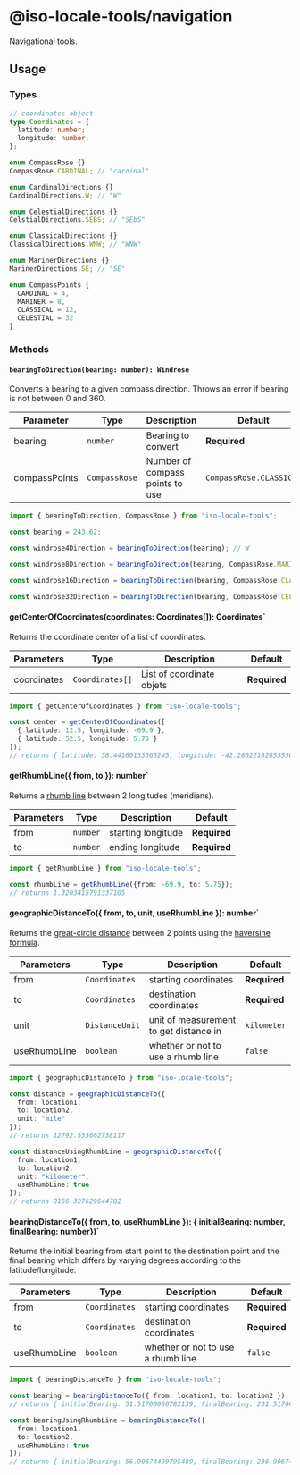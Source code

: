 # @iso-locale-tools/navigation

Navigational tools.

## Usage

### Types

```ts
// coordinates object
type Coordinates = {
  latitude: number;
  longitude: number;
};

enum CompassRose {}
CompassRose.CARDINAL; // "cardinal"

enum CardinalDirections {}
CardinalDirections.W; // "W"

enum CelestialDirections {}
CelstialDirections.SEBS; // "SEbS"

enum ClassicalDirections {}
ClassicalDirections.WNW; // "WNW"

enum MarinerDirections {}
MarinerDirections.SE; // "SE"

enum CompassPoints {
  CARDINAL = 4,
  MARINER = 8,
  CLASSICAL = 12,
  CELESTIAL = 32
}
```

### Methods

#### `bearingToDirection(bearing: number): Windrose`

Converts a bearing to a given compass direction. Throws an error if bearing is not between 0 and 360.

| Parameter     | Type          | Description                     | Default                 |
| ------------- | ------------- | ------------------------------- | ----------------------- |
| bearing       | `number`      | Bearing to convert              | **Required**            |
| compassPoints | `CompassRose` | Number of compass points to use | `CompassRose.CLASSICAL` |

```ts
import { bearingToDirection, CompassRose } from "iso-locale-tools";

const bearing = 243.62;

const windrose4Direction = bearingToDirection(bearing); // W

const windrose8Direction = bearingToDirection(bearing, CompassRose.MARINER); // SW

const windrose16Direction = bearingToDirection(bearing, CompassRose.CLASSICAL); // WSW

const windrose32Direction = bearingToDirection(bearing, CompassRose.CELESTIAL); // SWbW
```

#### getCenterOfCoordinates(coordinates: Coordinates[]): Coordinates`

Returns the coordinate center of a list of coordinates.

| Parameters  | Type            | Description               | Default      |
| ----------- | --------------- | ------------------------- | ------------ |
| coordinates | `Coordinates[]` | List of coordinate objets | **Required** |

```ts
import { getCenterOfCoordinates } from "iso-locale-tools";

const center = getCenterOfCoordinates([
  { latitude: 12.5, longitude: -69.9 },
  { latitude: 52.5, longitude: 5.75 }
]);
// returns { latitude: 38.44160133305245, longitude: -42.280221828555504 }
```

#### getRhumbLine({ from, to }): number`

Returns a [rhumb line](https://en.wikipedia.org/wiki/Rhumb_line) between 2 longitudes (meridians).

| Parameters | Type     | Description        | Default      |
| ---------- | -------- | ------------------ | ------------ |
| from       | `number` | starting longitude | **Required** |
| to         | `number` | ending longitude   | **Required** |

```ts
import { getRhumbLine } from "iso-locale-tools";

const rhumbLine = getRhumbLine({from: -69.9, to: 5.75});
// returns 1.3203415791337105
```

#### geographicDistanceTo({ from, to, unit, useRhumbLine }): number`

Returns the [great-circle distance](https://en.wikipedia.org/wiki/Great-circle_distance) between 2 points using the [haversine formula](https://en.wikipedia.org/wiki/Versine#hav).

| Parameters   | Type           | Description                            | Default      |
| ------------ | -------------- | -------------------------------------- | ------------ |
| from         | `Coordinates`  | starting coordinates                   | **Required** |
| to           | `Coordinates`  | destination coordinates                | **Required** |
| unit         | `DistanceUnit` | unit of measurement to get distance in | `kilometer`  |
| useRhumbLine | `boolean`      | whether or not to use a rhumb line     | `false`      |

```ts
import { geographicDistanceTo } from "iso-locale-tools";

const distance = geographicDistanceTo({
  from: location1,
  to: location2,
  unit: "mile"
});
// returns 12792.535602738117

const distanceUsingRhumbLine = geographicDistanceTo({
  from: location1,
  to: location2,
  unit: "kilometer",
  useRhumbLine: true
});
// returns 8156.327629644782
```

#### bearingDistanceTo({ from, to, useRhumbLine }): { initialBearing: number, finalBearing: number})`

Returns the initial bearing from start point to the destination point and the final bearing which differs by varying degrees according to the latitude/longitude.

| Parameters   | Type          | Description                        | Default      |
| ------------ | ------------- | ---------------------------------- | ------------ |
| from         | `Coordinates` | starting coordinates               | **Required** |
| to           | `Coordinates` | destination coordinates            | **Required** |
| useRhumbLine | `boolean`     | whether or not to use a rhumb line | `false`      |

```ts
import { bearingDistanceTo } from "iso-locale-tools";

const bearing = bearingDistanceTo({ from: location1, to: location2 });
// returns { initialBearing: 51.51700060782139, finalBearing: 231.5170006078214 }

const bearingUsingRhumbLine = bearingDistanceTo({
  from: location1,
  to: location2,
  useRhumbLine: true
});
// returns { initialBearing: 56.90674499795489, finalBearing: 236.9067449979549 }
```

